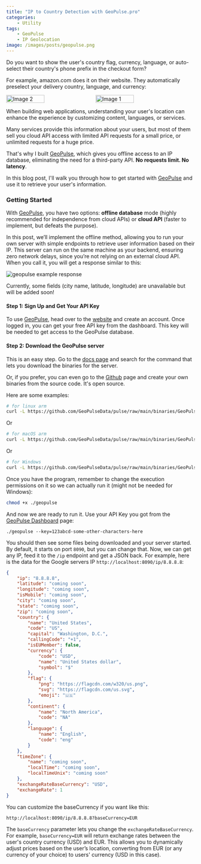 ```yaml
---
title: "IP to Country Detection with GeoPulse.pro"
categories:
    - Utility
tags:
    - GeoPulse
    - IP Geolocation
image: /images/posts/geopulse.png
---
```


Do you want to show the user's country flag, currency, language, or auto-select their country's phone prefix in the checkout form?

For example, amazon.com does it on their website. They automatically preselect your delivery country, language, and currency:
<div style="display: flex; flex-direction: row; gap:12px; align-items: center">
    <img src="/images/posts/geopulse-amazon-2.png" alt="Image 2" width="45%" height="auto">
    <img src="/images/posts/geopulse-amazon.png" alt="Image 1" width="45%" height="auto">
</div>

When building web applications, understanding your user's location can enhance the experience by customizing content, languages, or services.

Many services provide this information about your users, but most of them sell you cloud API access with limited API requests for a small price, or unlimited requests for a huge price.

That's why I built [GeoPulse](https://geopulse.pro/), which gives you offline access to an IP database, eliminating the need for a third-party API. **No requests limit. No latency**. 

In this blog post, I'll walk you through how to get started with [GeoPulse](https://geopulse.pro/) and use it to retrieve your user's information.

### Getting Started
With [GeoPulse](https://geopulse.pro/), you have two options: **offline database** mode (highly recommended for independence from cloud APIs) or **cloud API** (faster to implement, but defeats the purpose).

In this post, we’ll implement the offline method, allowing you to run your own server with simple endpoints to retrieve user information based on their IP.
This server can run on the same machine as your backend, ensuring zero network delays, since you’re not relying on an external cloud API. When you call it, you will get a response similar to this:

![geopulse example response](/images/posts/geopulse-amazon-3.png)

Currently, some fields (city name, latitude, longitude) are unavailable but will be added soon!

#### Step 1: Sign Up and Get Your API Key

To use [GeoPulse](https://geopulse.pro/), head over to the [website](https://geopulse.pro/) and create an account. 
Once logged in, you can get your free API key from the dashboard. This key will be needed to get access to the GeoPulse database.

#### Step 2: Download the GeoPulse server
This is an easy step. Go to the [docs page](https://geopulse.pro/docs) and search for the command that lets you download the binaries for the server.

Or, if you prefer, you can even go to the [Github](https://github.com/GeoPulseData/pulse) page and create your own binaries from the source code. It's open source.

Here are some examples:
```bash
# for linux arm
curl -L https://github.com/GeoPulseData/pulse/raw/main/binaries/GeoPulse-linux-arm -o geopulse
```
Or
```bash
# for macOS arm
curl -L https://github.com/GeoPulseData/pulse/raw/main/binaries/GeoPulse-macos-arm -o geopulse
```
Or
```bash
# for Windows
curl -L https://github.com/GeoPulseData/pulse/raw/main/binaries/GeoPulse-windows.exe -o geopulse
```

Once you have the program, remember to change the execution permissions on it so we can actually run it (might not be needed for Windows):
```bash
chmod +x ./geopulse
```

And now we are ready to run it. Use your API Key you got from the [GeoPulse Dashboard](https://geopulse.pro/dashboard) page:
```shell
./geopulse --key=123abcd-some-other-characters-here
```

You should then see some files being downloaded and your server started. By default, it starts on port `8090`, but you can change that.
Now, we can get any IP, feed it to the `/ip` endpoint and get a JSON back. For example, here is the data for the Google servers IP `http://localhost:8090/ip/8.8.8.8`:
```json
{
	"ip": "8.8.8.8",
	"latitude": "coming soon",
	"longitude": "coming soon",
	"isMobile": "coming soon",
	"city": "coming soon",
	"state": "coming soon",
	"zip": "coming soon",
	"country": {
		"name": "United States",
		"code": "US",
		"capital": "Washington, D.C.",
		"callingCode": "+1",
		"isEUMember": false,
		"currency": {
			"code": "USD",
			"name": "United States dollar",
			"symbol": "$"
		},
		"flag": {
			"png": "https://flagcdn.com/w320/us.png",
			"svg": "https://flagcdn.com/us.svg",
			"emoji": "🇺🇸"
		},
		"continent": {
			"name": "North America",
			"code": "NA"
		},
		"language": {
			"name": "English",
			"code": "eng"
		}
	},
	"timeZone": {
		"name": "coming soon",
		"localTime": "coming soon",
		"localTimeUnix": "coming soon"
	},
	"exchangeRateBaseCurrency": "USD",
	"exchangeRate": 1
}
```

You can customize the baseCurrency if you want like this:
```shell
http://localhost:8090/ip/8.8.8.8?baseCurrency=EUR
```

The `baseCurrency` parameter lets you change the `exchangeRateBaseCurrency`. For example, `baseCurrency=EUR` will return exchange rates between the user's country currency (USD) and EUR.
This allows you to dynamically adjust prices based on the user’s location, converting from EUR (or any currency of your choice) to users' currency (USD in this case). 


